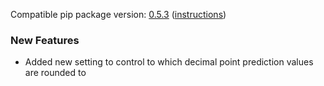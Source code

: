 <!--- https://github.com/mgroth0/deephy/releases -->

[//]: # (VERSION:1.16.0)


Compatible pip package
version: [0.5.3](https://pypi.org/project/deephy/0.5.3/) ([instructions](https://colab.research.google.com/drive/1HAaVOopHDNVKryP14wW4K_rcqeeqYrLK#scrollTo=VtUgz8xGYKHj))

[//]: # (### PIP Python Package Updated to 0.5.0)

### New Features
- Added new setting to control to which decimal point prediction values are rounded to

[//]: # (### Performance Improvements)




[//]: # (### Cosmetic Changes)

[//]: # (### Bug Fixes)


[//]: # (### Notes)

[//]: # (### Todo)

